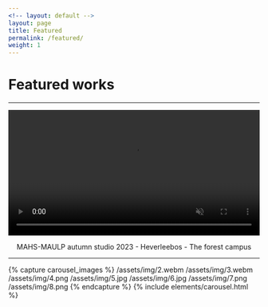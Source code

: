 ```yaml
---
<!-- layout: default -->
layout: page
title: Featured
permalink: /featured/
weight: 1
---
```


# **Featured works**
---

<div style="text-align:center;">
    <video width="100%" preload="auto" muted loop autoplay>
      <source src="/assets/img/1.webm" type="video/mp4">
    </video>
    <p>MAHS-MAULP autumn studio 2023 - Heverleebos - The forest campus</p>
</div>

---

<div class="centered">
{% capture carousel_images %}
/assets/img/2.webm
/assets/img/3.webm
/assets/img/4.png
/assets/img/5.jpg
/assets/img/6.jpg
/assets/img/7.png
/assets/img/8.png
{% endcapture %}
{% include elements/carousel.html %}
</div>